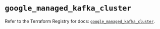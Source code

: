 # `google_managed_kafka_cluster`

Refer to the Terraform Registry for docs: [`google_managed_kafka_cluster`](https://registry.terraform.io/providers/hashicorp/google/6.49.1/docs/resources/managed_kafka_cluster).
